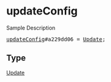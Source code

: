 # updateConfig

Sample Description

<pre>
<a href="../constructor/updateConfig.md">updateConfig</a>#a229dd06 = <a href="../type/Update.md">Update</a>;</pre>

## Type

<a href="../type/Update.md">Update</a>
